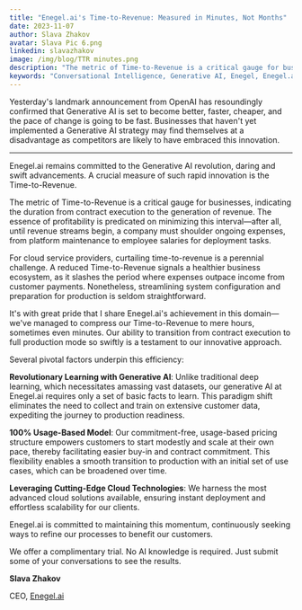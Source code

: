 ```yaml
---
title: "Enegel.ai's Time-to-Revenue: Measured in Minutes, Not Months"
date: 2023-11-07
author: Slava Zhakov
avatar: Slava Pic 6.png
linkedin: slavazhakov
image: /img/blog/TTR minutes.png
description: "The metric of Time-to-Revenue is a critical gauge for businesses, indicating the duration from contract execution to the generation of revenue. The essence of profitability is predicated on minimizing this interval—after all, until revenue streams begin, a company must shoulder ongoing expenses, from platform maintenance to employee salaries for deployment tasks."
keywords: "Conversational Intelligence, Generative AI, Enegel, Enegel.ai, CX, Customer Experience, CX Improvement, Customer Satisfaction, Responsible AI" 
---
```


Yesterday's landmark announcement from OpenAI has resoundingly confirmed that Generative AI is set to become better, faster, cheaper, and the pace of change is going to be fast. Businesses that haven't yet implemented a Generative AI strategy may find themselves at a disadvantage as competitors are likely to have embraced this innovation.

---
<script setup>
import ButtonCTA from '../.vitepress/theme/components/ButtonCTA.vue'
</script>

Enegel.ai remains committed to the Generative AI revolution, daring and swift advancements. A crucial measure of such rapid innovation is the Time-to-Revenue.

The metric of Time-to-Revenue is a critical gauge for businesses, indicating the duration from contract execution to the generation of revenue. The essence of profitability is predicated on minimizing this interval—after all, until revenue streams begin, a company must shoulder ongoing expenses, from platform maintenance to employee salaries for deployment tasks.

For cloud service providers, curtailing time-to-revenue is a perennial challenge. A reduced Time-to-Revenue signals a healthier business ecosystem, as it slashes the period where expenses outpace income from customer payments. Nonetheless, streamlining system configuration and preparation for production is seldom straightforward.

It's with great pride that I share Enegel.ai's achievement in this domain—we've managed to compress our Time-to-Revenue to mere hours, sometimes even minutes. Our ability to transition from contract execution to full production mode so swiftly is a testament to our innovative approach.

Several pivotal factors underpin this efficiency:

**Revolutionary Learning with Generative AI**: Unlike traditional deep learning, which necessitates amassing vast datasets, our generative AI at Enegel.ai requires only a set of basic facts to learn. This paradigm shift eliminates the need to collect and train on extensive customer data, expediting the journey to production readiness.


**100% Usage-Based Model**: Our commitment-free, usage-based pricing structure empowers customers to start modestly and scale at their own pace, thereby facilitating easier buy-in and contract commitment. This flexibility enables a smooth transition to production with an initial set of use cases, which can be broadened over time.


**Leveraging Cutting-Edge Cloud Technologies**: We harness the most advanced cloud solutions available, ensuring instant deployment and effortless scalability for our clients.


Enegel.ai is committed to maintaining this momentum, continuously seeking ways to refine our processes to benefit our customers.

We offer a complimentary trial. No AI knowledge is required. Just submit some of your conversations to see the results.

<ButtonCTA title="Try it Now!" url="https://www.enegel.ai/company/tryit"></ButtonCTA>



**Slava Zhakov**

CEO, [Enegel.ai](https://www.enegel.ai)
